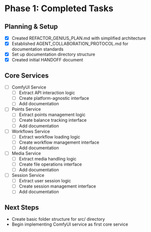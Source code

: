 # Phase 1: Completed Tasks

## Planning & Setup
- [x] Created REFACTOR_GENIUS_PLAN.md with simplified architecture
- [x] Established AGENT_COLLABORATION_PROTOCOL.md for documentation standards
- [x] Set up documentation directory structure
- [x] Created initial HANDOFF document

## Core Services
- [ ] ComfyUI Service
  - [ ] Extract API interaction logic
  - [ ] Create platform-agnostic interface
  - [ ] Add documentation

- [ ] Points Service
  - [ ] Extract points management logic
  - [ ] Create balance tracking interface
  - [ ] Add documentation

- [ ] Workflows Service
  - [ ] Extract workflow loading logic
  - [ ] Create workflow management interface
  - [ ] Add documentation

- [ ] Media Service
  - [ ] Extract media handling logic
  - [ ] Create file operations interface
  - [ ] Add documentation

- [ ] Session Service
  - [ ] Extract user session logic
  - [ ] Create session management interface
  - [ ] Add documentation

## Next Steps
- Create basic folder structure for src/ directory
- Begin implementing ComfyUI service as first core service 